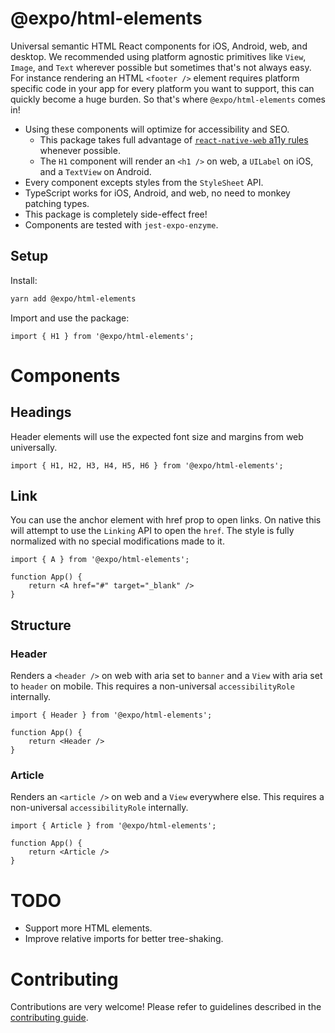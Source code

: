 # @expo/html-elements

Universal semantic HTML React components for iOS, Android, web, and desktop. We recommended using platform agnostic primitives like `View`, `Image`, and `Text` wherever possible but sometimes that's not always easy.
For instance rendering an HTML `<footer />` element requires platform specific code in your app for every platform you want to support, this can quickly become a huge burden. So that's where `@expo/html-elements` comes in!

- Using these components will optimize for accessibility and SEO.
  - This package takes full advantage of [`react-native-web` a11y rules](https://github.com/necolas/react-native-web/blob/master/packages/docs/src/guides/accessibility.stories.mdx) whenever possible.
  - The `H1` component will render an `<h1 />` on web, a `UILabel` on iOS, and a `TextView` on Android.
- Every component excepts styles from the `StyleSheet` API.
- TypeScript works for iOS, Android, and web, no need to monkey patching types.
- This package is completely side-effect free!
- Components are tested with `jest-expo-enzyme`.

## Setup

Install:

```sh
yarn add @expo/html-elements
```

Import and use the package:

```tsx
import { H1 } from '@expo/html-elements';
```

# Components

## Headings

Header elements will use the expected font size and margins from web universally.

```tsx
import { H1, H2, H3, H4, H5, H6 } from '@expo/html-elements';
```

## Link

You can use the anchor element with href prop to open links. On native this will attempt to use the `Linking` API to open the `href`. The style is fully normalized with no special modifications made to it.

```tsx
import { A } from '@expo/html-elements';

function App() {
    return <A href="#" target="_blank" />
}
```

## Structure

### Header

Renders a `<header />` on web with aria set to `banner` and a `View` with aria set to `header` on mobile. This requires a non-universal `accessibilityRole` internally.

```tsx
import { Header } from '@expo/html-elements';

function App() {
    return <Header />
}
```

### Article

Renders an `<article />` on web and a `View` everywhere else. This requires a non-universal `accessibilityRole` internally.

```tsx
import { Article } from '@expo/html-elements';

function App() {
    return <Article />
}
```

# TODO

- Support more HTML elements.
- Improve relative imports for better tree-shaking.

# Contributing

Contributions are very welcome! Please refer to guidelines described in the [contributing guide]( https://github.com/expo/expo#contributing).
